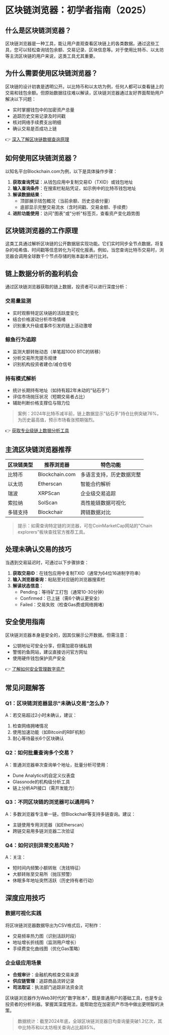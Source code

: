 # 区块链浏览器：初学者指南（2025）

## 什么是区块链浏览器？

区块链浏览器是一种工具，能让用户直观查看区块链上的各类数据。通过这些工具，您可以轻松查询钱包余额、交易记录、区块信息等。对于使用比特币、以太坊等主流区块链的用户来说，这类工具尤其重要。

## 为什么需要使用区块链浏览器？

区块链的设计初衷是透明公开。以比特币和以太坊为例，任何人都可以查看链上的交易和钱包余额。但原始数据往往难以解读，区块链浏览器通过友好界面帮助用户解决以下问题：

- 实时掌握钱包中的加密资产总量
- 追踪历史交易记录及时间戳
- 核对网络手续费支出明细
- 确认交易是否成功上链

👉 [深入了解区块链数据查询原理](https://bit.ly/okx_welcome)

## 如何使用区块链浏览器？

以知名平台Blockchain.com为例，以下是具体操作步骤：

1. **获取查询凭证**：从钱包应用中复制交易ID（TXID）或钱包地址
2. **输入查询条件**：在搜索栏粘贴凭证，如示例中的比特币钱包地址
3. **解读数据结果**：
   - 顶部展示钱包概况（当前余额、历史总收付量）
   - 底部显示完整交易流水（含时间戳、交易金额、手续费）
4. **进阶功能使用**：访问"图表"或"分析"标签页，查看资产变化趋势图

## 区块链浏览器的工作原理

这类工具通过解析区块链的公开数据层实现功能。它们实时同步全节点数据，将复杂的哈希值、时间戳等信息转化为可视化报表。例如，当您查询比特币交易时，浏览器会调用全球数千个节点存储的账本副本进行比对。

## 链上数据分析的盈利机会

通过区块链浏览器获取的链上数据，投资者可以进行深度分析：

### 交易量监测
- 实时观察特定区块链的活跃度变化
- 结合价格波动分析市场情绪
- 识别重大升级或事件引发的链上活动激增

### 鲸鱼行为追踪
- 监测大额转账动态（单笔超1000 BTC的转移）
- 分析交易所充提币规律
- 识别机构投资者建仓/减仓信号

### 持有模式解析
- 统计长期持有地址（如持有超2年未动的"钻石手"）
- 评估市场抛压状况（短期交易者占比）
- 辅助判断价格支撑位与阻力位

> 案例：2024年比特币减半前，链上数据显示"钻石手"持仓比例突破76%，为历史最高值，预示市场看涨预期强烈。

👉 [获取专业级链上数据分析工具](https://bit.ly/okx_welcome)

## 主流区块链浏览器推荐

| 区块链类型 | 推荐浏览器      | 特色功能                |
|------------|-----------------|-------------------------|
| 比特币     | Blockchain.com  | 多语言支持，历史数据完整  |
| 以太坊     | Etherscan       | 智能合约解析              |
| 瑞波       | XRPScan         | 企业级交易追踪            |
| 索拉纳     | SolScan         | 高性能链数据可视化        |
| 多链支持   | Blockchair      | 跨链数据对比              |

> 提示：如需查询特定链的浏览器，可在CoinMarketCap网站的"Chain explorers"板块查找官方推荐工具。

## 处理未确认交易的技巧

当遇到交易延迟时，可通过以下步骤排查：

1. **获取交易ID**：在钱包应用中复制TXID（通常为64位16进制字符串）
2. **输入浏览器查询**：粘贴至对应链的浏览器搜索栏
3. **解读状态信息**：
   - Pending：等待矿工打包（通常10-30分钟）
   - Confirmed：已上链（需6个确认更安全）
   - Failed：交易失败（检查Gas费或网络拥堵）

## 安全使用指南

区块链浏览器本身是安全的，因其仅展示公开数据。但需注意：
- 公钥地址可安全分享，但需加密存储私钥
- 警惕钓鱼网站，建议直接访问官方网址
- 使用硬件钱包保护资产安全

👉 [了解如何安全管理数字资产](https://bit.ly/okx_welcome)

## 常见问题解答

### Q1：区块链浏览器显示"未确认交易"怎么办？
A：若交易超过2小时未确认，建议：
1. 检查网络拥堵情况
2. 使用加速功能（如Bitcoin的RBF机制）
3. 耐心等待最长6个区块确认

### Q2：如何批量查询多个交易？
A：普通浏览器单次查询单个地址，批量分析可使用：
- Dune Analytics的自定义仪表盘
- Glassnode的机构级分析工具
- 链上分析API接口（需开发能力）

### Q3：不同区块链的浏览器可以通用吗？
A：多数浏览器专注单一链，但Blockchair等支持多链查询。建议：
- 主链使用专用浏览器（如Etherscan）
- 跨链交易用多链浏览器二次验证

### Q4：如何识别异常交易风险？
A：关注：
- 短时间内频繁小额转账（洗钱特征）
- 大额转账至交易所（抛压预警）
- 休眠多年地址突然活跃（历史持有者行动）

## 深度应用技巧

### 数据可视化实践
将区块链浏览器数据导出为CSV格式后，可制作：
- 交易频率热力图（识别活跃时段）
- 地址增长折线图（监测用户增长）
- 手续费变化曲线图（优化Gas策略）

### 企业级应用场景
- **合规审计**：金融机构核查交易来源
- **供应链管理**：追踪商品流转记录
- **司法取证**：执法部门追踪非法资金流

区块链浏览器作为Web3时代的"数字账本"，既是普通用户的基础工具，也是专业投资者的分析利器。掌握其深度用法，能帮助您在加密资产市场中做出更明智的决策。

> 数据统计：截至2024年底，全球区块链浏览器日均查询量突破1.2亿次，其中比特币和以太坊相关查询占比超85%。